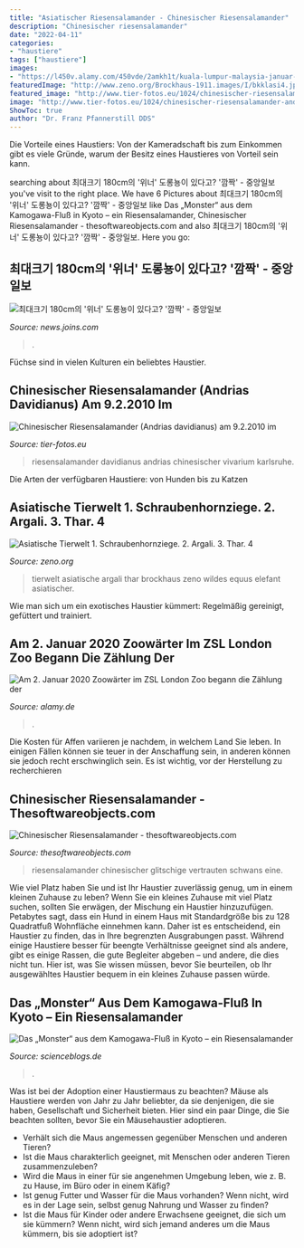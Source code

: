 ```yaml
---
title: "Asiatischer Riesensalamander - Chinesischer Riesensalamander"
description: "Chinesischer riesensalamander"
date: "2022-04-11"
categories:
- "haustiere"
tags: ["haustiere"]
images:
- "https://l450v.alamy.com/450vde/2amkh1t/kuala-lumpur-malaysia-januar-2020-zookeeper-bereiten-geburtstagskuchen-fur-den-riesigen-panda-yi-yi-im-nationalen-zoo-von-malaysia-in-der-nahe-von-kuala-lumpur-malaysia-14-januar-2020-vor-fans-und-touristen-aus-malaysia-und-dem-ausland-feierten-am-dienstag-den-zweiten-geburtstag-von-yi-yi-dem-zweiten-riesigen-panda-der-in-malaysia-geboren-wurde-die-im-januar-2018-geborene-yi-yi-deren-name-freundschaft-auf-chinesisch-bedeutet-ist-die-zweite-nachkommenschaft-ihrer-eltern-xing-xing-und-liang-liang-die-2014-in-malaysia-ankam-kredit-xinhuaalamy-live-news-2amkh1t.jpg"
featuredImage: "http://www.zeno.org/Brockhaus-1911.images/I/bkklasi4.jpg?w=500&amp;h=270&amp;vid=34279886"
featured_image: "http://www.tier-fotos.eu/1024/chinesischer-riesensalamander-andrias-davidianus-am-3826.jpg"
image: "http://www.tier-fotos.eu/1024/chinesischer-riesensalamander-andrias-davidianus-am-3826.jpg"
ShowToc: true
author: "Dr. Franz Pfannerstill DDS"
---
```



Die Vorteile eines Haustiers: Von der Kameradschaft bis zum Einkommen gibt es viele Gründe, warum der Besitz eines Haustieres von Vorteil sein kann.

	

		
searching about 최대크기 180cm의 &#039;위너&#039; 도롱뇽이 있다고? &#039;깜짝&#039; - 중앙일보 you've visit to the right place. We have 6 Pictures about 최대크기 180cm의 &#039;위너&#039; 도롱뇽이 있다고? &#039;깜짝&#039; - 중앙일보 like Das „Monster“ aus dem Kamogawa-Fluß in Kyoto – ein Riesensalamander, Chinesischer Riesensalamander - thesoftwareobjects.com and also 최대크기 180cm의 &#039;위너&#039; 도롱뇽이 있다고? &#039;깜짝&#039; - 중앙일보. Here you go:
		
    
## 최대크기 180cm의 &#039;위너&#039; 도롱뇽이 있다고? &#039;깜짝&#039; - 중앙일보

<img loading=lazy src="https://pds.joins.com/news/component/htmlphoto_mmdata/201407/07/htm_2014070717549c010c011.jpg" onerror="this.onerror=null;this.src='https://tse1.mm.bing.net/th?id=OIP.MYDCpb9e7RVvywlHePAlHwHaJU&amp;pid=15.1';" alt="최대크기 180cm의 &#039;위너&#039; 도롱뇽이 있다고? &#039;깜짝&#039; - 중앙일보">

_Source: news.joins.com_

>. 

	

Füchse sind in vielen Kulturen ein beliebtes Haustier.

    
## Chinesischer Riesensalamander (Andrias Davidianus) Am 9.2.2010 Im

<img loading=lazy src="http://www.tier-fotos.eu/1024/chinesischer-riesensalamander-andrias-davidianus-am-3826.jpg" onerror="this.onerror=null;this.src='https://tse2.mm.bing.net/th?id=OIP.mnarwMFzQlBEas639g10-wHaEs&amp;pid=15.1';" alt="Chinesischer Riesensalamander (Andrias davidianus) am 9.2.2010 im">

_Source: tier-fotos.eu_

>riesensalamander davidianus andrias chinesischer vivarium karlsruhe. 

	

Die Arten der verfügbaren Haustiere: von Hunden bis zu Katzen

    
## Asiatische Tierwelt 1. Schraubenhornziege. 2. Argali. 3. Thar. 4

<img loading=lazy src="http://www.zeno.org/Brockhaus-1911.images/I/bkklasi4.jpg?w=500&amp;h=270&amp;vid=34279886" onerror="this.onerror=null;this.src='https://tse1.mm.bing.net/th?id=OIP._FbCNN82JzOK9eut3RbsFwHaD_&amp;pid=15.1';" alt="Asiatische Tierwelt 1. Schraubenhornziege. 2. Argali. 3. Thar. 4">

_Source: zeno.org_

>tierwelt asiatische argali thar brockhaus zeno wildes equus elefant asiatischer. 

	

Wie man sich um ein exotisches Haustier kümmert: Regelmäßig gereinigt, gefüttert und trainiert.

    
## Am 2. Januar 2020 Zoowärter Im ZSL London Zoo Begann Die Zählung Der

<img loading=lazy src="https://l450v.alamy.com/450vde/2amkh1t/kuala-lumpur-malaysia-januar-2020-zookeeper-bereiten-geburtstagskuchen-fur-den-riesigen-panda-yi-yi-im-nationalen-zoo-von-malaysia-in-der-nahe-von-kuala-lumpur-malaysia-14-januar-2020-vor-fans-und-touristen-aus-malaysia-und-dem-ausland-feierten-am-dienstag-den-zweiten-geburtstag-von-yi-yi-dem-zweiten-riesigen-panda-der-in-malaysia-geboren-wurde-die-im-januar-2018-geborene-yi-yi-deren-name-freundschaft-auf-chinesisch-bedeutet-ist-die-zweite-nachkommenschaft-ihrer-eltern-xing-xing-und-liang-liang-die-2014-in-malaysia-ankam-kredit-xinhuaalamy-live-news-2amkh1t.jpg" onerror="this.onerror=null;this.src='https://tse2.mm.bing.net/th?id=OIP.ULtnScv3sehYsWc5esRMaQAAAA&amp;pid=15.1';" alt="Am 2. Januar 2020 Zoowärter im ZSL London Zoo begann die Zählung der">

_Source: alamy.de_

>. 

	

Die Kosten für Affen variieren je nachdem, in welchem Land Sie leben. In einigen Fällen können sie teuer in der Anschaffung sein, in anderen können sie jedoch recht erschwinglich sein. Es ist wichtig, vor der Herstellung zu recherchieren

    
## Chinesischer Riesensalamander - Thesoftwareobjects.com

<img loading=lazy src="https://i.ytimg.com/vi/2gYOUtsAhjk/maxresdefault.jpg" onerror="this.onerror=null;this.src='https://tse4.mm.bing.net/th?id=OIP.S_MLOYazRC2jKNFGXaJ-YwHaEK&amp;pid=15.1';" alt="Chinesischer Riesensalamander - thesoftwareobjects.com">

_Source: thesoftwareobjects.com_

>riesensalamander chinesischer glitschige vertrauten schwans eine. 

	

Wie viel Platz haben Sie und ist Ihr Haustier zuverlässig genug, um in einem kleinen Zuhause zu leben?
Wenn Sie ein kleines Zuhause mit viel Platz suchen, sollten Sie erwägen, der Mischung ein Haustier hinzuzufügen. Petabytes sagt, dass ein Hund in einem Haus mit Standardgröße bis zu 128 Quadratfuß Wohnfläche einnehmen kann. Daher ist es entscheidend, ein Haustier zu finden, das in Ihre begrenzten Ausgrabungen passt. Während einige Haustiere besser für beengte Verhältnisse geeignet sind als andere, gibt es einige Rassen, die gute Begleiter abgeben – und andere, die dies nicht tun. Hier ist, was Sie wissen müssen, bevor Sie beurteilen, ob Ihr ausgewähltes Haustier bequem in ein kleines Zuhause passen würde.

    
## Das „Monster“ Aus Dem Kamogawa-Fluß In Kyoto – Ein Riesensalamander

<img loading=lazy src="https://scienceblogs.de/meertext/files/2014/07/Andrias-japonicus.gif" onerror="this.onerror=null;this.src='https://tse3.mm.bing.net/th?id=OIP.WkzECVgKmXk3plt9hFIlVQHaHc&amp;pid=15.1';" alt="Das „Monster“ aus dem Kamogawa-Fluß in Kyoto – ein Riesensalamander">

_Source: scienceblogs.de_

>. 

	

Was ist bei der Adoption einer Haustiermaus zu beachten?
Mäuse als Haustiere werden von Jahr zu Jahr beliebter, da sie denjenigen, die sie haben, Gesellschaft und Sicherheit bieten. Hier sind ein paar Dinge, die Sie beachten sollten, bevor Sie ein Mäusehaustier adoptieren.
- Verhält sich die Maus angemessen gegenüber Menschen und anderen Tieren?
- Ist die Maus charakterlich geeignet, mit Menschen oder anderen Tieren zusammenzuleben?
- Wird die Maus in einer für sie angenehmen Umgebung leben, wie z. B. zu Hause, im Büro oder in einem Käfig?
- Ist genug Futter und Wasser für die Maus vorhanden? Wenn nicht, wird es in der Lage sein, selbst genug Nahrung und Wasser zu finden?
- Ist die Maus für Kinder oder andere Erwachsene geeignet, die sich um sie kümmern? Wenn nicht, wird sich jemand anderes um die Maus kümmern, bis sie adoptiert ist?

